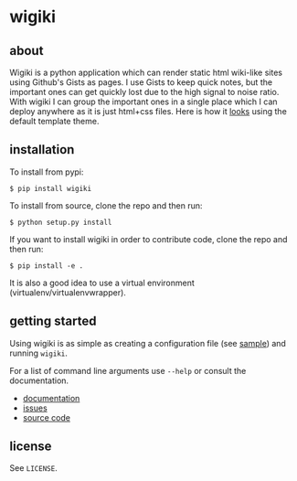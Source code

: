 # wigiki

## about

Wigiki is a python application which can render static html wiki-like 
sites using Github's Gists as pages. I use Gists to keep quick notes, but
the important ones can get quickly lost due to the high signal to noise
ratio. With wigiki I can group the important ones in a single place which
I can deploy anywhere as it is just html+css files. Here is how it
[looks][site-sample] using the default template theme.


## installation

To install from pypi:
```
$ pip install wigiki
```

To install from source, clone the repo and then run:

```
$ python setup.py install
```

If you want to install wigiki in order to contribute code, clone
the repo and then run:

```
$ pip install -e .
```

It is also a good idea to use a virtual environment (virtualenv/virtualenvwrapper).

## getting started

Using wigiki is as simple as creating a configuration file (see [sample][cfg-sample])
and running `wigiki`.

For a list of command line arguments use `--help` or consult the documentation.

* [documentation][gh-docs]
* [issues][gh-issues]
* [source code][gh-source]


## license

See `LICENSE`.

[gh-docs]: http://tlatsas.github.io/wigiki/
[gh-issues]: https://github.com/tlatsas/wigiki/issues
[gh-source]: https://github.com/tlatsas/wigiki
[cfg-sample]: https://github.com/tlatsas/wigiki/blob/master/config.json.sample
[site-sample]: https://dl.kodama.gr/notes
